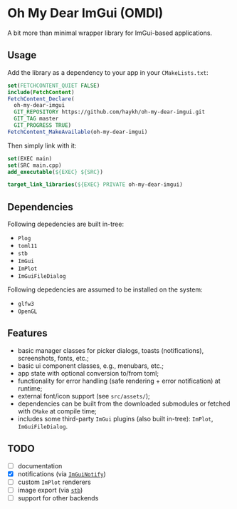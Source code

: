 # Oh My Dear ImGui (OMDI)

A bit more than minimal wrapper library for ImGui-based applications.

## Usage

Add the library as a dependency to your app in your `CMakeLists.txt`:

```cmake
set(FETCHCONTENT_QUIET FALSE)
include(FetchContent)
FetchContent_Declare(
  oh-my-dear-imgui
  GIT_REPOSITORY https://github.com/haykh/oh-my-dear-imgui.git
  GIT_TAG master
  GIT_PROGRESS TRUE)
FetchContent_MakeAvailable(oh-my-dear-imgui)
```

Then simply link with it:

```cmake
set(EXEC main)
set(SRC main.cpp)
add_executable(${EXEC} ${SRC})

target_link_libraries(${EXEC} PRIVATE oh-my-dear-imgui)
```

## Dependencies

Following depedencies are built in-tree:

- `Plog`
- `toml11`
- `stb`
- `ImGui`
- `ImPlot`
- `ImGuiFileDialog`

Following depedencies are assumed to be installed on the system:

- `glfw3`
- `OpenGL`

## Features

- basic manager classes for picker dialogs, toasts (notifications), screenshots, fonts, etc.;
- basic ui component classes, e.g., menubars, etc.;
- app state with optional conversion to/from toml;
- functionality for error handling (safe rendering + error notification) at runtime;
- external font/icon support (see `src/assets/`);
- dependencies can be built from the downloaded submodules or fetched with `CMake` at compile time;
- includes some third-party `ImGui` plugins (also built in-tree): `ImPlot`, `ImGuiFileDialog`.

## TODO

- [ ] documentation
- [x] notifications (via [`ImGuiNotify`](https://github.com/TyomaVader/ImGuiNotify))
- [ ] custom `ImPlot` renderers
- [ ] image export (via [`stb`](https://github.com/nothings/stb))
- [ ] support for other backends
